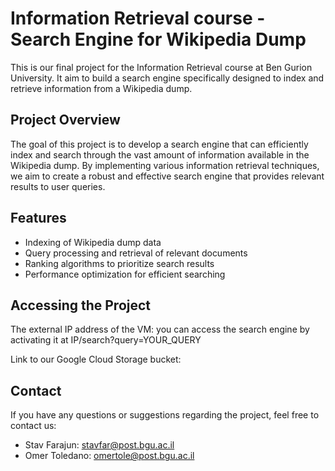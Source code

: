 # Information Retrieval course - Search Engine for Wikipedia Dump

This is our final project for the Information Retrieval course at Ben Gurion University. It aim to build a search engine specifically designed to index and retrieve information from a Wikipedia dump.

## Project Overview

The goal of this project is to develop a search engine that can efficiently index and search through the vast amount of information available in the Wikipedia dump. By implementing various information retrieval techniques, we aim to create a robust and effective search engine that provides relevant results to user queries.

## Features

- Indexing of Wikipedia dump data
- Query processing and retrieval of relevant documents
- Ranking algorithms to prioritize search results
- Performance optimization for efficient searching

## Accessing the Project
The external IP address of the VM: 
you can access the search engine by activating it at
IP/search?query=YOUR_QUERY

Link to our Google Cloud Storage bucket:


## Contact

If you have any questions or suggestions regarding the project, feel free to contact us:
- Stav Farajun: [stavfar@post.bgu.ac.il](stavfar@post.bgu.ac.il)
- Omer Toledano: [omertole@post.bgu.ac.il](omertole@post.bgu.ac.il)
